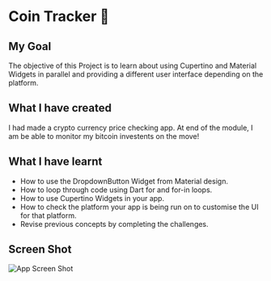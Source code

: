 
# Coin Tracker 🤑

## My Goal

The objective of this Project is to learn about using Cupertino and Material Widgets in parallel and providing a different user interface depending on the platform.


## What I have created

I had made a crypto currency price checking app. At end of the module, I am be able to monitor my bitcoin investents on the move!



## What I have learnt

- How to use the DropdownButton Widget from Material design.
- How to loop through code using Dart for and for-in loops.
- How to use Cupertino Widgets in your app.
- How to check the platform your app is being run on to customise the UI for that platform.
- Revise previous concepts by completing the challenges.


## Screen Shot
![App Screen Shot](images/ss.PNG)